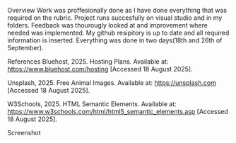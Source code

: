 Overview
Work was proffesionally done as I have done everything that was required on the rubric. Project runs succesfully on visual studio and in my folders. Feedback was thourougly looked at and improvement where needed was implemented. My github resipitory is up to date and all required information is inserted. Everything was done in two days(18th and 26th of September).


References
Bluehost, 2025. Hosting Plans. Available at: https://www.bluehost.com/hosting [Accessed 18 August 2025].  

Unsplash, 2025. Free Animal Images. Available at: https://unsplash.com [Accessed 18 August 2025].  

W3Schools, 2025. HTML Semantic Elements. Available at: https://www.w3schools.com/html/html5_semantic_elements.asp [Accessed 18 August 2025]. 

Screenshot


